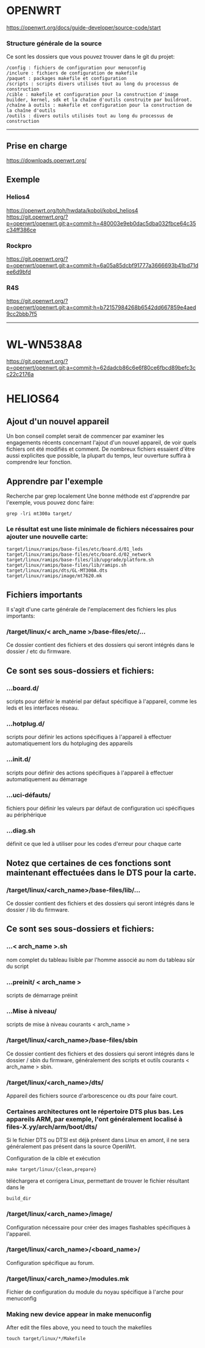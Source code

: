 # OPENWRT

https://openwrt.org/docs/guide-developer/source-code/start

### Structure générale de la source
Ce sont les dossiers que vous pouvez trouver dans le git du projet:

    /config : fichiers de configuration pour menuconfig
    /inclure : fichiers de configuration de makefile
    /paquet : packages makefile et configuration
    /scripts : scripts divers utilisés tout au long du processus de construction
    /cible : makefile et configuration pour la construction d'image builder, kernel, sdk et la chaîne d'outils construite par buildroot.
    /chaîne à outils : makefile et configuration pour la construction de la chaîne d'outils
    /outils : divers outils utilisés tout au long du processus de construction

--------------

## Prise en charge 
https://downloads.openwrt.org/

## Exemple

### Helios4
https://openwrt.org/toh/hwdata/kobol/kobol_helios4
https://git.openwrt.org/?p=openwrt/openwrt.git;a=commit;h=480003e9eb0dac5dba032fbce64c35c34ff386ce

### Rockpro 
https://git.openwrt.org/?p=openwrt/openwrt.git;a=commit;h=6a05a85dcbf91777a3666693b41bd71dee6d9bfd

### R4S
https://git.openwrt.org/?p=openwrt/openwrt.git;a=commit;h=b72157984268b6542dd667859e4aed9cc2bbb7f5

--------------

# WL-WN538A8
https://git.openwrt.org/?p=openwrt/openwrt.git;a=commit;h=62dadcb86c6e6f80ce6fbcd89befc3cc22c2176a


# HELIOS64
## Ajout d'un nouvel appareil
Un bon conseil complet serait de commencer par examiner les engagements récents concernant l'ajout d'un nouvel appareil, de voir quels fichiers ont été modifiés et comment. De nombreux fichiers essaient d'être aussi explicites que possible, la plupart du temps, leur ouverture suffira à comprendre leur fonction.

## Apprendre par l'exemple
Recherche par grep localement
Une bonne méthode est d'apprendre par l'exemple, vous pouvez donc faire:

    grep -lri mt300a target/

### Le résultat est une liste minimale de fichiers nécessaires pour ajouter une nouvelle carte:

    target/linux/ramips/base-files/etc/board.d/01_leds
    target/linux/ramips/base-files/etc/board.d/02_network
    target/linux/ramips/base-files/lib/upgrade/platform.sh
    target/linux/ramips/base-files/lib/ramips.sh
    target/linux/ramips/dts/GL-MT300A.dts
    target/linux/ramips/image/mt7620.mk

## Fichiers importants
Il s'agit d'une carte générale de l'emplacement des fichiers les plus importants:

### /target/linux/< arch_name >/base-files/etc/…
Ce dossier contient des fichiers et des dossiers qui seront intégrés dans le dossier / etc du firmware.

## Ce sont ses sous-dossiers et fichiers:

### …board.d/ 
scripts pour définir le matériel par défaut spécifique à l'appareil, comme les leds et les interfaces réseau.
### …hotplug.d/ 
scripts pour définir les actions spécifiques à l'appareil à effectuer automatiquement lors du hotpluging des appareils
### …init.d/ 
scripts pour définir des actions spécifiques à l'appareil à effectuer automatiquement au démarrage
### …uci-défauts/ 
fichiers pour définir les valeurs par défaut de configuration uci spécifiques au périphérique
### …diag.sh 
définit ce que led à utiliser pour les codes d'erreur pour chaque carte

## Notez que certaines de ces fonctions sont maintenant effectuées dans le DTS pour la carte.

### /target/linux/<arch_name>/base-files/lib/…
Ce dossier contient des fichiers et des dossiers qui seront intégrés dans le dossier / lib du firmware.

## Ce sont ses sous-dossiers et fichiers:

### …< arch_name >.sh 
nom complet du tableau lisible par l'homme associé au nom du tableau sûr du script

### …preinit/ < arch_name > 
scripts de démarrage préinit

### …Mise à niveau/ 
scripts de mise à niveau courants < arch_name >

### /target/linux/<arch_name>/base-files/sbin
Ce dossier contient des fichiers et des dossiers qui seront intégrés dans le dossier / sbin du firmware, généralement des scripts et outils courants < arch_name > sbin.

### /target/linux/<arch_name>/dts/
Appareil des fichiers source d'arborescence ou dts pour faire court.

### Certaines architectures ont le répertoire DTS plus bas. Les appareils ARM, par exemple, l'ont généralement localisé à files-X.yy/arch/arm/boot/dts/

Si le fichier DTS ou DTSI est déjà présent dans Linux en amont, il ne sera généralement pas présent dans la source OpenWrt. 

Configuration de la cible et exécution 

    make target/linux/{clean,prepare} 
    
téléchargera et corrigera Linux, permettant de trouver le fichier résultant dans le 

    build_dir

### /target/linux/<arch_name>/image/
Configuration nécessaire pour créer des images flashables spécifiques à l'appareil.

### /target/linux/<arch_name>/<board_name>/
Configuration spécifique au forum.

### /target/linux/<arch_name>/modules.mk
Fichier de configuration du module du noyau spécifique à l'arche pour menuconfig

### Making new device appear in make menuconfig
After edit the files above, you need to touch the makefiles

    touch target/linux/*/Makefile





